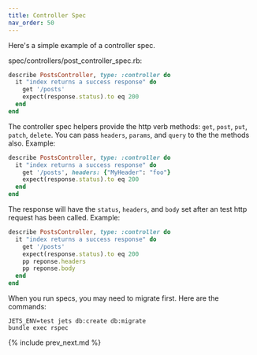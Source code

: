 ```yaml
---
title: Controller Spec
nav_order: 50
---
```


Here's a simple example of a controller spec.

spec/controllers/post_controller_spec.rb:

```ruby
describe PostsController, type: :controller do
  it "index returns a success response" do
    get '/posts'
    expect(response.status).to eq 200
  end
end
```

The controller spec helpers provide the http verb methods: `get`, `post`, `put`, `patch`, `delete`. You can pass `headers`, `params`, and `query` to the the methods also. Example:

```ruby
describe PostsController, type: :controller do
  it "index returns a success response" do
    get '/posts', headers: {"MyHeader": "foo"}
    expect(response.status).to eq 200
  end
end
```

The response will have the `status`, `headers`, and `body` set after an test http request has been called.  Example:

```ruby
describe PostsController, type: :controller do
  it "index returns a success response" do
    get '/posts'
    expect(response.status).to eq 200
    pp reponse.headers
    pp reponse.body
  end
end
```

When you run specs, you may need to migrate first. Here are the commands:

    JETS_ENV=test jets db:create db:migrate
    bundle exec rspec

{% include prev_next.md %}
